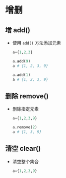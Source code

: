 # 增删

## 增 add()

+ 使用 `add()` 方法添加元素

  ```py
  a={1,2,3}

  a.add(9)
  a # {1, 2, 3, 9}

  a.add(1)
  a # {1, 2, 3, 9}
  ```

## 删除 remove()

+ 删除指定元素

  ```py
  a={1,2,3,9}

  a.remove(2)
  a # {1, 3, 9}
  ```

## 清空 clear()

+ 清空整个集合

  ```py
  a={1,2,3,9}
  ```
